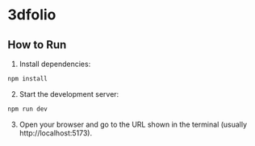 # 3dfolio

## How to Run

1. Install dependencies:
```bash
npm install
```

2. Start the development server:
```bash
npm run dev
```

3. Open your browser and go to the URL shown in the terminal (usually http://localhost:5173).
